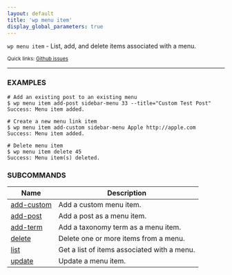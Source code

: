 ```yaml
---
layout: default
title: 'wp menu item'
display_global_parameters: true
---
```


`wp menu item` - List, add, and delete items associated with a menu.

<small>Quick links: <a href="https://github.com/wp-cli/wp-cli/issues?q=is%3Aopen+label%3Acommand%3Amenu-item+sort%3Aupdated-desc">Github issues</a></small>

<hr />

### EXAMPLES

    # Add an existing post to an existing menu
    $ wp menu item add-post sidebar-menu 33 --title="Custom Test Post"
    Success: Menu item added.

    # Create a new menu link item
    $ wp menu item add-custom sidebar-menu Apple http://apple.com
    Success: Menu item added.

    # Delete menu item
    $ wp menu item delete 45
    Success: Menu item(s) deleted.





### SUBCOMMANDS

<table>
	<thead>
	<tr>
		<th>Name</th>
		<th>Description</th>
	</tr>
	</thead>
	<tbody>
		<tr>
			<td><a href="/commands/menu/item/add-custom/">add-custom</a></td>
			<td>Add a custom menu item.</td>
		</tr>
		<tr>
			<td><a href="/commands/menu/item/add-post/">add-post</a></td>
			<td>Add a post as a menu item.</td>
		</tr>
		<tr>
			<td><a href="/commands/menu/item/add-term/">add-term</a></td>
			<td>Add a taxonomy term as a menu item.</td>
		</tr>
		<tr>
			<td><a href="/commands/menu/item/delete/">delete</a></td>
			<td>Delete one or more items from a menu.</td>
		</tr>
		<tr>
			<td><a href="/commands/menu/item/list/">list</a></td>
			<td>Get a list of items associated with a menu.</td>
		</tr>
		<tr>
			<td><a href="/commands/menu/item/update/">update</a></td>
			<td>Update a menu item.</td>
		</tr>
	</tbody>
</table>
